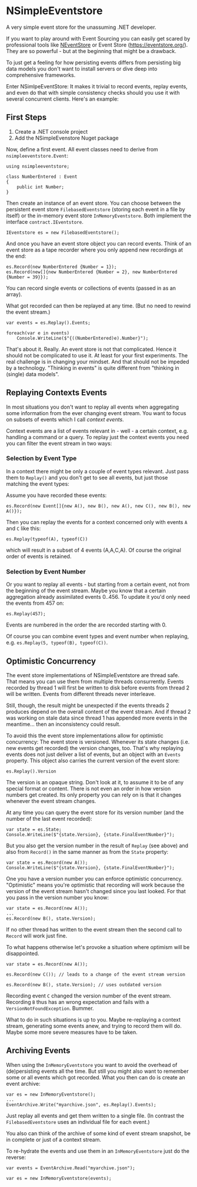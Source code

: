 # NSimpleEventstore
A very simple event store for the unassuming .NET developer.

If you want to play around with Event Sourcing you can easily get scared by professional tools like [NEventStore](http://neventstore.org/) or Event Store (https://eventstore.org/). They are so powerful - but at the beginning that might be a drawback.

To just get a feeling for how persisting events differs from persisting big data models you don't want to install servers or dive deep into comprehensive frameworks.

Enter NSimlpeEventStore: It makes it trivial to record events, replay events, and even do that with simple consistency checks should you use it with several concurrent clients. Here's an example:

## First Steps

1. Create a .NET console project
2. Add the NSimpleEvenstore Nuget package

Now, define a first event. All event classes need to derive from `nsimpleeventstore.Event`:

```
using nsimpleeventstore;

class NumberEntered : Event
{
    public int Number;
}
```

Then create an instance of an event store. You can choose between the persistent event store `FilebasedEventstore` (storing each event in a file by itself) or the in-memory event store `InMemoryEventstore`. Both implement the interface `contract.IEventstore`.

```
IEventstore es = new FilebasedEventstore();
```

And once you have an event store object you can record events. Think of an event store as a tape recorder where you only append new recordings at the end:

```
es.Record(new NumberEntered {Number = 1});
es.Record(new[]{new NumberEntered {Number = 2}, new NumberEntered {Number = 39}});
```

You can record single events or collections of events (passed in as an array).

What got recorded can then be replayed at any time. (But no need to rewind the event stream.)

```
var events = es.Replay().Events;

foreach(var e in events)
    Console.WriteLine($"{((NumberEntered)e).Number}");
```

That's about it. Really. An event store is not that complicated. Hence it should not be complicated to use it. At least for your first experiments. The real challenge is in changing your mindset. And that should not be impeded by a technology. "Thinking in events" is quite different from "thinking in (single) data models".

## Replaying Contexts Events
In most situations you don't want to replay all events when aggregating some information from the ever changing event stream. You want to focus on subsets of events which I call *context events*.

Context events are a list of events relevant in - well - a certain context, e.g. handling a command or a query. To replay just the context events you need you can filter the event stream in two ways:

### Selection by Event Type
In a context there might be only a couple of event types relevant. Just pass them to `Replay()` and you don't get to see all events, but just those matching the event types:

Assume you have recorded these events:

```
es.Record(new Event[]{new A(), new B(), new A(), new C(), new B(), new A()});
```

Then you can replay the events for a context concerned only with events `A` and `C` like this:

```
es.Replay(typeof(A), typeof(C))
```

which will result in a subset of 4 events (A,A,C,A). Of course the original order of events is retained.

### Selection by Event Number
Or you want to replay all events - but starting from a certain event, not from the beginning of the event stream. Maybe you know that a certain aggregation already assimilated events 0..456. To update it you'd only need the events from 457 on:

```
es.Replay(457);
```

Events are numbered in the order the are recorded starting with 0.

Of course you can combine event types and event number when replaying, e.g. `es.Replay(5, typeof(B), typeof(C))`.

## Optimistic Concurrency
The event store implementations of NSimpleEventstore are thread safe. That means you can use them from multiple threads consurrently. Events recorded by thread 1 will first be written to disk before events from thread 2 will be written. Events from different threads never interleave.

Still, though, the result might be unexpected if the events threads 2 produces depend on the overall content of the event stream. And if thread 2 was working on stale data since thread 1 has appended more events in the meantime... then an inconsistency could result.

To avoid this the event store implementations allow for optimistic concurrency: The event store is versioned. Whenever its state changes (i.e. new events get recorded) the version changes, too. That's why replaying events does not just deliver a list of events, but an object with an `Events` property. This object also carries the current version of the event store:

```
es.Replay().Version
```

The version is an opaque string. Don't look at it, to assume it to be of any special format or content. There is not even an order in how version numbers get created. Its only property you can rely on is that it changes whenever the event stream changes.

At any time you can query the event store for its version number (and the number of the last event recorded):

```
var state = es.State;
Console.WriteLine($"{state.Version}, {state.FinalEventNumber}");
```

But you also get the version number in the result of `Replay` (see above) and also from `Record()` in the same manner as from the `State` property:

```
var state = es.Record(new A());
Console.WriteLine($"{state.Version}, {state.FinalEventNumber}");
```

One you have a version number you can enforce optimistic concurrency. "Optimistic" means you're optimistic that recording will work because the version of the event stream hasn't changed since you last looked. For that you pass in the version number you know:

```
var state = es.Record(new A());
...
es.Record(new B(), state.Version);
```

If no other thread has written to the event stream then the second call to `Record` will work just fine.

To what happens otherwise let's provoke a situation where optimism will be disappointed.

```
var state = es.Record(new A());

es.Record(new C()); // leads to a change of the event stream version

es.Record(new B(), state.Version); // uses outdated version
```

Recording event `C` changed the version number of the event stream. Recording `B` thus has an wrong expectation and fails with a `VersionNotFoundException`. Bummer.

What to do in such situations is up to you. Maybe re-replaying a context stream, generating some events anew, and trying to record them will do. Maybe some more severe measures have to be taken.

## Archiving Events
When using the `InMemoryEventstore` you want to avoid the overhead of (de)persisting events all the time. But still you might also want to remember some or all events which got recorded. What you then can do is create an event archive:

```
var es = new InMemoryEventstore();
...
EventArchive.Write("myarchive.json", es.Replay().Events);
```

Just replay all events and get them written to a single file. (In contrast the `FilebasedEventstore` uses an individual file for each event.)

You also can think of the archive of some kind of event stream snapshot, be in complete or just of a context stream.

To re-hydrate the events and use them in an `InMemoryEventstore` just do the reverse:

```
var events = EventArchive.Read("myarchive.json");

var es = new InMemoryEventstore(events);
```
